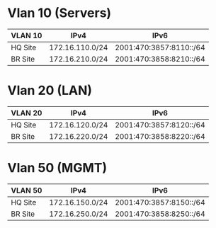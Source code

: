 # Vlan 10 (Servers)

| VLAN 10  | IPv4            | IPv6                     | 
| -------- |:---------------:|:------------------------:|
| HQ Site  | 172.16.110.0/24 |  2001:470:3857:8110::/64 |
| BR Site  | 172.16.210.0/24 |  2001:470:3858:8210::/64 |

# Vlan 20 (LAN)

| VLAN 20  | IPv4            | IPv6                     | 
| -------- |:---------------:|:------------------------:|
| HQ Site  | 172.16.120.0/24 |  2001:470:3857:8120::/64 |
| BR Site  | 172.16.220.0/24 |  2001:470:3858:8220::/64 |

# Vlan 50 (MGMT)

| VLAN 50  | IPv4            | IPv6                     | 
| -------- |:---------------:|:------------------------:|
| HQ Site  | 172.16.150.0/24 |  2001:470:3857:8150::/64 |
| BR Site  | 172.16.250.0/24 |  2001:470:3858:8250::/64 |

